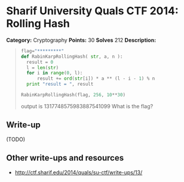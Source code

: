 # Sharif University Quals CTF 2014: Rolling Hash

**Category:** Cryptography
**Points:** 30
**Solves** 212
**Description:**

>
>```python
>flag="*********"
>def RabinKarpRollingHash( str, a, n ):
>	result = 0
>	l = len(str)
>	for i in range(0, l):
>		result += ord(str[i]) * a ** (l - i - 1) % n
>	print "result = ", result
>
>RabinKarpRollingHash(flag, 256, 10**30)
>```
> output is 
> 1317748575983887541099 
> What is the flag?

## Write-up

(TODO)

## Other write-ups and resources

* <http://ctf.sharif.edu/2014/quals/su-ctf/write-ups/13/>
